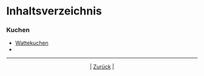 # Inhaltsverzeichnis

### Kuchen

- [Wattekuchen](wattekuchen.md)
- 



------

<p align="center">| <a href="../index.md">Zurück</a> |</p>

